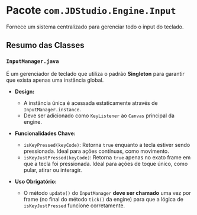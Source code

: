 # Pacote `com.JDStudio.Engine.Input`

Fornece um sistema centralizado para gerenciar todo o input do teclado.

## Resumo das Classes

### `InputManager.java`

É um gerenciador de teclado que utiliza o padrão **Singleton** para garantir que exista apenas uma instância global.

- **Design:**
    - A instância única é acessada estaticamente através de `InputManager.instance`.
    - Deve ser adicionado como `KeyListener` ao `Canvas` principal da engine.

- **Funcionalidades Chave:**
    - `isKeyPressed(keyCode)`: Retorna `true` enquanto a tecla estiver sendo pressionada. Ideal para ações contínuas, como movimento.
    - `isKeyJustPressed(keyCode)`: Retorna `true` apenas no exato frame em que a tecla foi pressionada. Ideal para ações de toque único, como pular, atirar ou interagir.

- **Uso Obrigatório:**
    - O método `update()` do `InputManager` **deve ser chamado** uma vez por frame (no final do método `tick()` da engine) para que a lógica de `isKeyJustPressed` funcione corretamente.